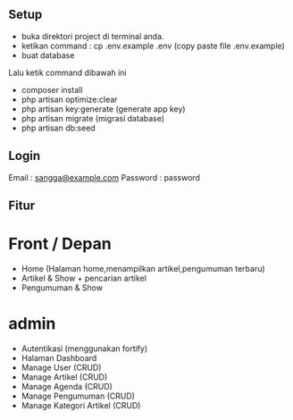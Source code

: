 
## Setup
- buka direktori project di terminal anda.
- ketikan command : cp .env.example .env (copy paste file .env.example)
- buat database 

Lalu ketik command dibawah ini
- composer install
- php artisan optimize:clear 
- php artisan key:generate (generate app key)
- php artisan migrate (migrasi database)
- php artisan db:seed 

## Login
Email : sangga@example.com
Password : password

## Fitur
# Front / Depan
- Home (Halaman home,menampilkan artikel,pengumuman terbaru) 
- Artikel & Show + pencarian artikel  
- Pengumuman & Show

# admin
- Autentikasi (menggunakan fortify)
- Halaman Dashboard
- Manage User (CRUD)
- Manage Artikel (CRUD)
- Manage Agenda (CRUD)
- Manage Pengumuman (CRUD)
- Manage Kategori Artikel (CRUD)

